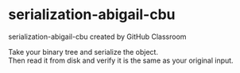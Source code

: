 # serialization-abigail-cbu
serialization-abigail-cbu created by GitHub Classroom

Take your binary tree and serialize the object.  
Then read it from disk and verify it is the same as your original input.
